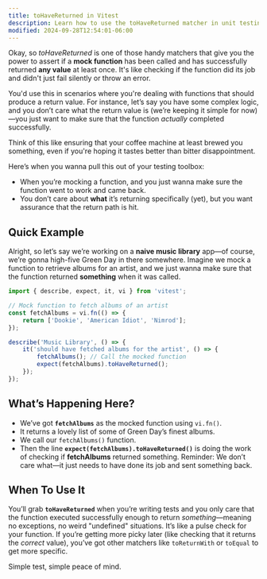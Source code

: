 ```yaml
---
title: toHaveReturned in Vitest
description: Learn how to use the toHaveReturned matcher in unit testing.
modified: 2024-09-28T12:54:01-06:00
---
```


Okay, so *toHaveReturned* is one of those handy matchers that give you the power to assert if a **mock function** has been called and has successfully returned **any value** at least once. It's like checking if the function did its job and didn't just fail silently or throw an error.

You'd use this in scenarios where you're dealing with functions that should produce a return value. For instance, let’s say you have some complex logic, and you don’t care what the return value is (we’re keeping it simple for now)—you just want to make sure that the function *actually* completed successfully.

Think of this like ensuring that your coffee machine at least brewed you something, even if you're hoping it tastes better than bitter disappointment.

Here’s when you wanna pull this out of your testing toolbox:

- When you’re mocking a function, and you just wanna make sure the function went to work and came back.
- You don’t care about **what** it’s returning specifically (yet), but you want assurance that the return path is hit.

## Quick Example

Alright, so let’s say we’re working on a **naive music library** app—of course, we’re gonna high-five Green Day in there somewhere. Imagine we mock a function to retrieve albums for an artist, and we just wanna make sure that the function returned **something** when it was called.

```javascript
import { describe, expect, it, vi } from 'vitest';

// Mock function to fetch albums of an artist
const fetchAlbums = vi.fn(() => {
	return ['Dookie', 'American Idiot', 'Nimrod'];
});

describe('Music Library', () => {
	it('should have fetched albums for the artist', () => {
		fetchAlbums(); // Call the mocked function
		expect(fetchAlbums).toHaveReturned();
	});
});
```

## What’s Happening Here?

- We’ve got **`fetchAlbums`** as the mocked function using `vi.fn()`.
- It returns a lovely list of some of Green Day’s finest albums.
- We call our `fetchAlbums()` function.
- Then the line **`expect(fetchAlbums).toHaveReturned()`** is doing the work of checking if **fetchAlbums** returned something. Reminder: We don’t care what—it just needs to have done its job and sent something back.

## When To Use It

You’ll grab **`toHaveReturned`** when you’re writing tests and you only care that the function executed successfully enough to return *something*—meaning no exceptions, no weird "undefined" situations. It’s like a pulse check for your function. If you’re getting more picky later (like checking that it returns the *correct* value), you’ve got other matchers like `toReturnWith` or `toEqual` to get more specific.

Simple test, simple peace of mind.

```ts
```
